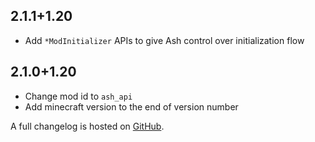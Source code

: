 ## 2.1.1+1.20
- Add `*ModInitializer` APIs to give Ash control over initialization flow

## 2.1.0+1.20
- Change mod id to `ash_api`
- Add minecraft version to the end of version number

A full changelog is hosted on [GitHub](https://github.com/Trikzon/ash-api/blob/1.20/CHANGELOG.md).
